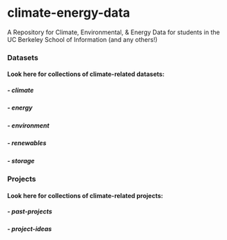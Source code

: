 # climate-energy-data
A Repository for  Climate, Environmental, &amp; Energy Data for students in the UC Berkeley School of Information (and any others!)

### Datasets
#### Look here for collections of climate-related datasets:
##### - climate
##### - energy
##### -  environment
##### - renewables
##### - storage

### Projects
#### Look here for collections of climate-related projects:
##### - past-projects
##### - project-ideas




